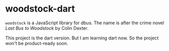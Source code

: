 # woodstock-dart

`woodstock` is a JavaScript library for dbus. The name is after the crime novel *Last Bus to Woodstock* by Colin Dexter.

This project is the dart version. But I am learning dart now. So the project won't be product-ready soon.
